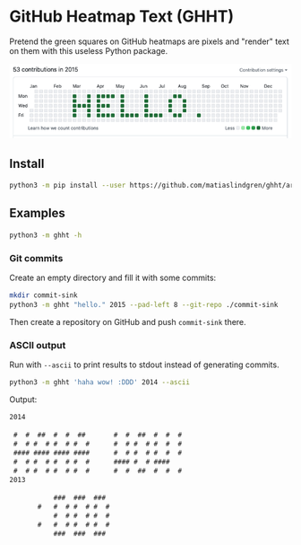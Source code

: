 # GitHub Heatmap Text (GHHT)

Pretend the green squares on GitHub heatmaps are pixels and "render" text on them with this useless Python package.

![alt](./img/screenshot.png "GitHub contribution heatmap for year 2015 with a pattern that spells out 'HELLO.' in capital letters in green colour")

## Install

```bash
python3 -m pip install --user https://github.com/matiaslindgren/ghht/archive/v0.5.1.zip
```

## Examples

```bash
python3 -m ghht -h
```

### Git commits

Create an empty directory and fill it with some commits:
```bash
mkdir commit-sink
python3 -m ghht "hello." 2015 --pad-left 8 --git-repo ./commit-sink
```
Then create a repository on GitHub and push `commit-sink` there.

### ASCII output

Run with `--ascii` to print results to stdout instead of generating commits.
```bash
python3 -m ghht 'haha wow! :DDD' 2014 --ascii
```
Output:
```
2014

 #  #  ##  #  #  ##       #  #  ##  #  #  #
 #  # #  # #  # #  #      #  # #  # #  #  #
 #### #### #### ####      #  # #  # #  #  #
 #  # #  # #  # #  #      #### #  # ####
 #  # #  # #  # #  #      #  #  ##  #  #  #
2013

           ###  ###  ###
       #   #  # #  # #  #
           #  # #  # #  #
       #   #  # #  # #  #
           ###  ###  ###
```
